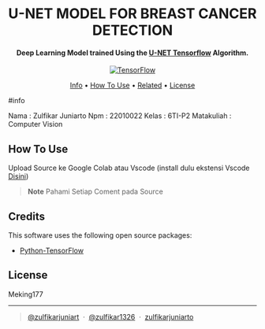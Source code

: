 <h1 align="center">
  U-NET MODEL FOR BREAST CANCER DETECTION
  <br>
</h1>

<h4 align="center">Deep Learning Model trained Using the <a href="#" target="_blank">U-NET Tensorflow</a> Algorithm.</h4>

<p align="center">
  <a href="[![PyPI version](https://badge.fury.io/py/tensorflow.svg)](https://badge.fury.io/py/tensorflow)">
    <img src="https://badge.fury.io/py/tensorflow.svg"
         alt="TensorFlow">

<p align="center">
  <a href="#info">Info</a> •
  <a href="#how-to-use">How To Use</a> •
  <a href="#related">Related</a> •
  <a href="#license">License</a>
</p>

#info

Nama       : Zulfikar Juniarto
Npm        : 22010022
Kelas      : 6TI-P2
Matakuliah : Computer Vision

## How To Use

Upload Source ke Google Colab atau Vscode (install dulu ekstensi Vscode <a href="https://www.vsixhub.com/go.php?post_id=968&app_id=5e8803a2-3dc8-42b3-9c5f-ea9d37828c03&s=v5nkKSiTPpb0k&link=vscode%3Aextension%2FGoogleCloudTools.cloudcode"> Disini</a>)

> **Note**
> Pahami Setiap Coment pada Source

## Credits

This software uses the following open source packages:

- [Python-TensorFlow]((https://nodejs.org/))
  


## License

Meking177

---

> [@zulfikarjuniart](https://www.instagram.com/zulfikarjuniarto/) &nbsp;&middot;&nbsp;
> [@zulfikar1326](https://github.com/zulfikar1326) &nbsp;&middot;&nbsp;
> [zulfikarjuniarto](https://www.facebook.com/zulfikarjuniarto.zulfi)

